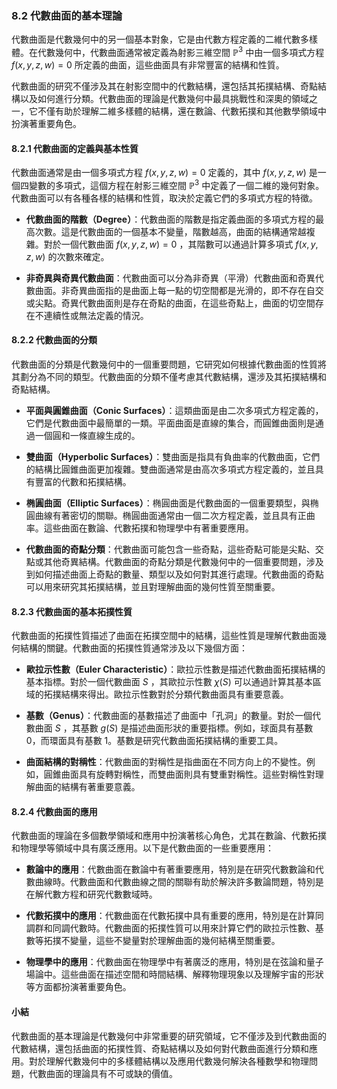 ### 8.2 代數曲面的基本理論

代數曲面是代數幾何中的另一個基本對象，它是由代數方程定義的二維代數多樣體。在代數幾何中，代數曲面通常被定義為射影三維空間  $`\mathbb{P}^3`$  中由一個多項式方程  $`f(x, y, z, w) = 0`$  所定義的曲面，這些曲面具有非常豐富的結構和性質。

代數曲面的研究不僅涉及其在射影空間中的代數結構，還包括其拓撲結構、奇點結構以及如何進行分類。代數曲面的理論是代數幾何中最具挑戰性和深奧的領域之一，它不僅有助於理解二維多樣體的結構，還在數論、代數拓撲和其他數學領域中扮演著重要角色。

#### 8.2.1 代數曲面的定義與基本性質

代數曲面通常是由一個多項式方程  $`f(x, y, z, w) = 0`$  定義的，其中  $`f(x, y, z, w)`$  是一個四變數的多項式，這個方程在射影三維空間  $`\mathbb{P}^3`$  中定義了一個二維的幾何對象。代數曲面可以有各種各樣的結構和性質，取決於定義它們的多項式方程的特徵。

- **代數曲面的階數（Degree）**：代數曲面的階數是指定義曲面的多項式方程的最高次數。這是代數曲面的一個基本不變量，階數越高，曲面的結構通常越複雜。對於一個代數曲面  $`f(x, y, z, w) = 0`$ ，其階數可以通過計算多項式  $`f(x, y, z, w)`$  的次數來確定。

- **非奇異與奇異代數曲面**：代數曲面可以分為非奇異（平滑）代數曲面和奇異代數曲面。非奇異曲面指的是曲面上每一點的切空間都是光滑的，即不存在自交或尖點。奇異代數曲面則是存在奇點的曲面，在這些奇點上，曲面的切空間存在不連續性或無法定義的情況。

#### 8.2.2 代數曲面的分類

代數曲面的分類是代數幾何中的一個重要問題，它研究如何根據代數曲面的性質將其劃分為不同的類型。代數曲面的分類不僅考慮其代數結構，還涉及其拓撲結構和奇點結構。

- **平面與圓錐曲面（Conic Surfaces）**：這類曲面是由二次多項式方程定義的，它們是代數曲面中最簡單的一類。平面曲面是直線的集合，而圓錐曲面則是通過一個圓和一條直線生成的。

- **雙曲面（Hyperbolic Surfaces）**：雙曲面是指具有負曲率的代數曲面，它們的結構比圓錐曲面更加複雜。雙曲面通常是由高次多項式方程定義的，並且具有豐富的代數和拓撲結構。

- **椭圓曲面（Elliptic Surfaces）**：椭圓曲面是代數曲面的一個重要類型，與椭圓曲線有著密切的關聯。椭圓曲面通常由一個二次方程定義，並且具有正曲率。這些曲面在數論、代數拓撲和物理學中有著重要應用。

- **代數曲面的奇點分類**：代數曲面可能包含一些奇點，這些奇點可能是尖點、交點或其他奇異結構。代數曲面的奇點分類是代數幾何中的一個重要問題，涉及到如何描述曲面上奇點的數量、類型以及如何對其進行處理。代數曲面的奇點可以用來研究其拓撲結構，並且對理解曲面的幾何性質至關重要。

#### 8.2.3 代數曲面的基本拓撲性質

代數曲面的拓撲性質描述了曲面在拓撲空間中的結構，這些性質是理解代數曲面幾何結構的關鍵。代數曲面的拓撲性質通常涉及以下幾個方面：

- **歐拉示性數（Euler Characteristic）**：歐拉示性數是描述代數曲面拓撲結構的基本指標。對於一個代數曲面  $`S`$ ，其歐拉示性數  $`\chi(S)`$  可以通過計算其基本區域的拓撲結構來得出。歐拉示性數對於分類代數曲面具有重要意義。

- **基數（Genus）**：代數曲面的基數描述了曲面中「孔洞」的數量。對於一個代數曲面  $`S`$ ，其基數  $`g(S)`$  是描述曲面形狀的重要指標。例如，球面具有基數 0，而環面具有基數 1。基數是研究代數曲面拓撲結構的重要工具。

- **曲面結構的對稱性**：代數曲面的對稱性是指曲面在不同方向上的不變性。例如，圓錐曲面具有旋轉對稱性，而雙曲面則具有雙重對稱性。這些對稱性對理解曲面的結構有著重要意義。

#### 8.2.4 代數曲面的應用

代數曲面的理論在多個數學領域和應用中扮演著核心角色，尤其在數論、代數拓撲和物理學等領域中具有廣泛應用。以下是代數曲面的一些重要應用：

- **數論中的應用**：代數曲面在數論中有著重要應用，特別是在研究代數數論和代數曲線時。代數曲面和代數曲線之間的關聯有助於解決許多數論問題，特別是在解代數方程和研究代數數域時。

- **代數拓撲中的應用**：代數曲面在代數拓撲中具有重要的應用，特別是在計算同調群和同調代數時。代數曲面的拓撲性質可以用來計算它們的歐拉示性數、基數等拓撲不變量，這些不變量對於理解曲面的幾何結構至關重要。

- **物理學中的應用**：代數曲面在物理學中有著廣泛的應用，特別是在弦論和量子場論中。這些曲面在描述空間和時間結構、解釋物理現象以及理解宇宙的形狀等方面都扮演著重要角色。

#### 小結

代數曲面的基本理論是代數幾何中非常重要的研究領域，它不僅涉及到代數曲面的代數結構，還包括曲面的拓撲性質、奇點結構以及如何對代數曲面進行分類和應用。對於理解代數幾何中的多樣體結構以及應用代數幾何解決各種數學和物理問題，代數曲面的理論具有不可或缺的價值。